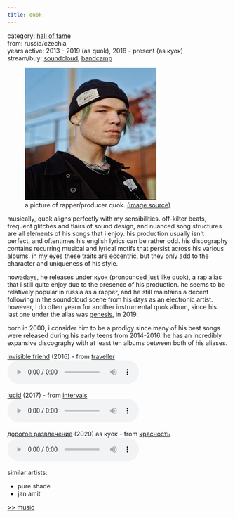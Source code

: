 ```yaml
---
title: quok
---
```

<meta name="robots" content="noindex, nofollow, noarchive">

category: <a href="/media/music#hof">hall of fame</a><br>
from: russia/czechia<br>
years active: 2013 - 2019 (as quok), 2018 - present (as куок)<br>
stream/buy: [soundcloud](https://soundcloud.com/quok), [bandcamp](https://quok.bandcamp.com)

<figure>
  <img src="/images/music/quok.png" width="300" height="300" margin-left="20px">
  <figcaption text-align="center">a picture of rapper/producer quok. <a href="https://hypestar.ru/person/kuok/">(image source)</a></figcaption>
</figure>

musically, quok aligns perfectly with my sensibilities. off-kilter beats, frequent glitches and flairs of sound design, and nuanced song structures are all elements of his songs that i enjoy. his production usually isn't perfect, and oftentimes his english lyrics can be rather odd. his discography contains recurring musical and lyrical motifs that persist across his various albums. in my eyes these traits are eccentric, but they only add to the character and uniqueness of his style.

nowadays, he releases under куок (pronounced just like quok), a rap alias that i still quite enjoy due to the presence of his production. he seems to be relatively popular in russia as a rapper, and he still maintains a decent following in the soundcloud scene from his days as an electronic artist. however, i do often yearn for another instrumental quok album, since his last one under the alias was [genesis](https://quok.bandcamp.com/album/genesis), in 2019.

born in 2000, i consider him to be a prodigy since many of his best songs were released during his early teens from 2014-2016. he has an incredibly expansive discography with at least ten albums between both of his aliases.

[invisible friend](https://quok.bandcamp.com/track/invisible-friend-2) (2016) - from [traveller](https://quok.bandcamp.com/album/traveller)<br>
<audio controls src="/images/music/quok_1.mp3"></audio>

[lucid](https://quok.bandcamp.com/track/lucid) (2017) - from [intervals](https://quok.bandcamp.com/album/intervals)<br>
<audio controls src="/images/music/quok_2.mp3"></audio>

[дорогое развлечение](https://soundcloud.com/quok/dorogoe) (2020) as куок - from [красность](https://quok.bandcamp.com/album/-)<br>
<audio controls src="/images/music/quok_3.mp3"></audio>

similar artists:
- pure shade
- jan amit

<a href="/media/music#quok">&gt;&gt; music</a>
